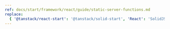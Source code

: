 ```yaml
---
ref: docs/start/framework/react/guide/static-server-functions.md
replace:
  { '@tanstack/react-start': '@tanstack/solid-start', 'React': 'SolidJS' }
---
```

